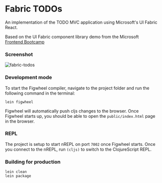# Fabric TODOs

An implementation of the TODO MVC application using Microsoft's UI Fabric React.

Based on the UI Fabric component library demo from the Microsoft [Frontend Bootcamp](https://microsoft.github.io/frontend-bootcamp/step2-02/demo/)

### Screenshot

![fabric-todos](https://user-images.githubusercontent.com/208068/58454194-825aff80-80d2-11e9-857a-1f2aedeb0898.png)

### Development mode

To start the Figwheel compiler, navigate to the project folder and run the following command in the terminal:

```
lein figwheel
```

Figwheel will automatically push cljs changes to the browser.
Once Figwheel starts up, you should be able to open the `public/index.html` page in the browser.

### REPL

The project is setup to start nREPL on port `7002` once Figwheel starts.
Once you connect to the nREPL, run `(cljs)` to switch to the ClojureScript REPL.

### Building for production

```
lein clean
lein package
```
